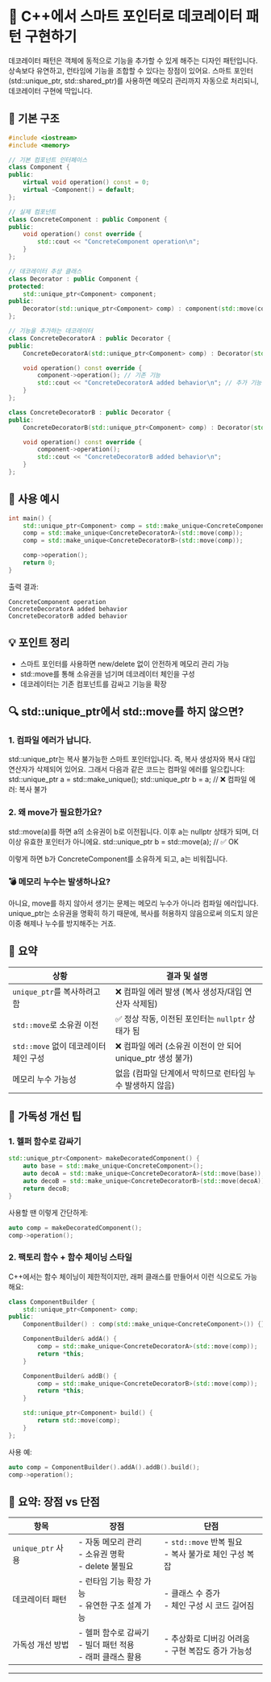 # 🎯 C++에서 스마트 포인터로 데코레이터 패턴 구현하기
데코레이터 패턴은 객체에 동적으로 기능을 추가할 수 있게 해주는 디자인 패턴입니다.  
상속보다 유연하고, 런타임에 기능을 조합할 수 있다는 장점이 있어요.
스마트 포인터(std::unique_ptr, std::shared_ptr)를 사용하면 메모리 관리까지 자동으로 처리되니, 데코레이터 구현에 딱입니다.

## 🧩 기본 구조
```cpp
#include <iostream>
#include <memory>

// 기본 컴포넌트 인터페이스
class Component {
public:
    virtual void operation() const = 0;
    virtual ~Component() = default;
};

// 실제 컴포넌트
class ConcreteComponent : public Component {
public:
    void operation() const override {
        std::cout << "ConcreteComponent operation\n";
    }
};

// 데코레이터 추상 클래스
class Decorator : public Component {
protected:
    std::unique_ptr<Component> component;
public:
    Decorator(std::unique_ptr<Component> comp) : component(std::move(comp)) {}
};

// 기능을 추가하는 데코레이터
class ConcreteDecoratorA : public Decorator {
public:
    ConcreteDecoratorA(std::unique_ptr<Component> comp) : Decorator(std::move(comp)) {}

    void operation() const override {
        component->operation(); // 기존 기능
        std::cout << "ConcreteDecoratorA added behavior\n"; // 추가 기능
    }
};

class ConcreteDecoratorB : public Decorator {
public:
    ConcreteDecoratorB(std::unique_ptr<Component> comp) : Decorator(std::move(comp)) {}

    void operation() const override {
        component->operation();
        std::cout << "ConcreteDecoratorB added behavior\n";
    }
};
```


## 🚀 사용 예시
```cpp
int main() {
    std::unique_ptr<Component> comp = std::make_unique<ConcreteComponent>();
    comp = std::make_unique<ConcreteDecoratorA>(std::move(comp));
    comp = std::make_unique<ConcreteDecoratorB>(std::move(comp));

    comp->operation();
    return 0;
}
```


출력 결과:
```
ConcreteComponent operation  
ConcreteDecoratorA added behavior  
ConcreteDecoratorB added behavior
```


## 💡 포인트 정리
- 스마트 포인터를 사용하면 new/delete 없이 안전하게 메모리 관리 가능
- std::move를 통해 소유권을 넘기며 데코레이터 체인을 구성
- 데코레이터는 기존 컴포넌트를 감싸고 기능을 확장



## 🔍 std::unique_ptr에서 std::move를 하지 않으면?
### 1. 컴파일 에러가 납니다.
std::unique_ptr는 복사 불가능한 스마트 포인터입니다. 즉, 복사 생성자와 복사 대입 연산자가 삭제되어 있어요. 그래서 다음과 같은 코드는 컴파일 에러를 일으킵니다:
std::unique_ptr<Component> a = std::make_unique<ConcreteComponent>();
std::unique_ptr<Component> b = a; // ❌ 컴파일 에러: 복사 불가


### 2. 왜 move가 필요한가요?
std::move(a)를 하면 a의 소유권이 b로 이전됩니다. 이후 a는 nullptr 상태가 되며, 더 이상 유효한 포인터가 아니에요.
std::unique_ptr<Component> b = std::move(a); // ✅ OK


이렇게 하면 b가 ConcreteComponent를 소유하게 되고, a는 비워집니다.

### 💣 메모리 누수는 발생하나요?
아니요, move를 하지 않아서 생기는 문제는 메모리 누수가 아니라 컴파일 에러입니다.
unique_ptr는 소유권을 명확히 하기 때문에, 복사를 허용하지 않음으로써 의도치 않은 이중 해제나 누수를 방지해주는 거죠.

## 🧠 요약
| 상황                                 | 결과 및 설명                                                                 |
|--------------------------------------|------------------------------------------------------------------------------|
| `unique_ptr`를 복사하려고 함         | ❌ 컴파일 에러 발생 (복사 생성자/대입 연산자 삭제됨)                         |
| `std::move`로 소유권 이전             | ✅ 정상 작동, 이전된 포인터는 `nullptr` 상태가 됨                            |
| `std::move` 없이 데코레이터 체인 구성 | ❌ 컴파일 에러 (소유권 이전이 안 되어 unique_ptr 생성 불가)                 |
| 메모리 누수 가능성                   | 없음 (컴파일 단계에서 막히므로 런타임 누수 발생하지 않음)                   |



## 🧼 가독성 개선 팁
### 1. 헬퍼 함수로 감싸기
```cpp
std::unique_ptr<Component> makeDecoratedComponent() {
    auto base = std::make_unique<ConcreteComponent>();
    auto decoA = std::make_unique<ConcreteDecoratorA>(std::move(base));
    auto decoB = std::make_unique<ConcreteDecoratorB>(std::move(decoA));
    return decoB;
}
```

사용할 땐 이렇게 간단하게:
```cpp
auto comp = makeDecoratedComponent();
comp->operation();
```

### 2. 팩토리 함수 + 함수 체이닝 스타일
C++에서는 함수 체이닝이 제한적이지만, 래퍼 클래스를 만들어서 이런 식으로도 가능해요:
```cpp
class ComponentBuilder {
    std::unique_ptr<Component> comp;
public:
    ComponentBuilder() : comp(std::make_unique<ConcreteComponent>()) {}

    ComponentBuilder& addA() {
        comp = std::make_unique<ConcreteDecoratorA>(std::move(comp));
        return *this;
    }

    ComponentBuilder& addB() {
        comp = std::make_unique<ConcreteDecoratorB>(std::move(comp));
        return *this;
    }

    std::unique_ptr<Component> build() {
        return std::move(comp);
    }
};
```

사용 예:
```cpp
auto comp = ComponentBuilder().addA().addB().build();
comp->operation();
```


## 🧠 요약: 장점 vs 단점
| 항목               | 장점                                                       | 단점                                                        |
|--------------------|------------------------------------------------------------|-------------------------------------------------------------|
| `unique_ptr` 사용  | - 자동 메모리 관리<br>- 소유권 명확<br>- delete 불필요     | - `std::move` 반복 필요<br>- 복사 불가로 체인 구성 복잡     |
| 데코레이터 패턴    | - 런타임 기능 확장 가능<br>- 유연한 구조 설계 가능         | - 클래스 수 증가<br>- 체인 구성 시 코드 길어짐               |
| 가독성 개선 방법   | - 헬퍼 함수로 감싸기<br>- 빌더 패턴 적용<br>- 래퍼 클래스 활용 | - 추상화로 디버깅 어려움<br>- 구현 복잡도 증가 가능성        |

---



